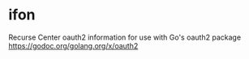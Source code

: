 # ifon
Recurse Center oauth2 information for use with Go's oauth2 package https://godoc.org/golang.org/x/oauth2
